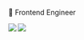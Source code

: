 :construction_worker:  Frontend Engineer

<img align="left" src="https://github-readme-stats.vercel.app/api/top-langs/?username=bittttter&theme=tokyonight&hide=python,shell" />
<img align="left" src="https://github-readme-stats.vercel.app/api?username=bittttter&show_icons=true&theme=tokyonight&line_height=40&v=5" />

